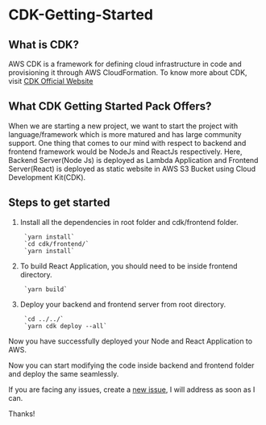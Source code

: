 # CDK-Getting-Started

## What is CDK?

AWS CDK is a framework for defining cloud infrastructure in code and provisioning it through AWS CloudFormation. To know more about CDK, visit [CDK Official Website](https://docs.aws.amazon.com/cdk/v2/guide/home.html)

## What CDK Getting Started Pack Offers?

When we are starting a new project, we want to start the project with language/framework which is more matured and has large community support. One thing that comes to our mind with respect to backend and frontend framework would be NodeJs and ReactJs respectively. Here, Backend Server(Node Js) is deployed as Lambda Application and Frontend Server(React) is deployed as static website in AWS S3 Bucket using Cloud Development Kit(CDK).

## Steps to get started

1. Install all the dependencies in root folder and cdk/frontend folder.

        `yarn install` 
        `cd cdk/frontend/`
        `yarn install`

2. To build React Application, you should need to be inside frontend directory.

        `yarn build`

3. Deploy your backend and frontend server from root directory. 

        `cd ../../`
        `yarn cdk deploy --all`

Now you have successfully deployed your Node and React Application to AWS.

Now you can start modifying the code inside backend and frontend folder and deploy the same seamlessly.

If you are facing any issues, create a [new issue](https://github.com/ranjith-jagadeesh/CDK-Getting-Started/issues/new), I will address as soon as I can.

Thanks! 